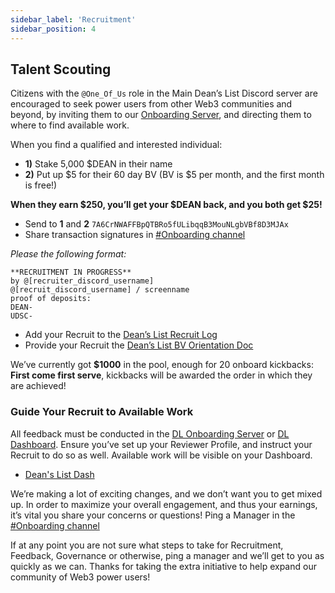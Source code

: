 ```yaml
---
sidebar_label: 'Recruitment'
sidebar_position: 4
---
```


## Talent Scouting

Citizens with the `@One_Of_Us` role in the Main Dean’s List Discord server are encouraged to seek power users from other Web3 communities and beyond, by inviting them to our [Onboarding Server](https://discord.gg/bqz7YqpNvY), and directing them to where to find available work.


When you find a qualified and interested individual:
- **1)** Stake 5,000 $DEAN in their name
- **2)** Put up $5 for their 60 day BV 
	(BV is $5 per month, and the first month is free!)

**When they earn $250, you’ll get your $DEAN back, and you both get $25!**

- Send to **1** and **2** `7A6CrNWAFFBpQTBRo5fULibqqB3MouNLgbVBf8D3MJAx`
- Share transaction signatures in [#Onboarding channel](https://discord.com/channels/953959331353751632/1182593796677054475) 

*Please the following format:*

```
**RECRUITMENT IN PROGRESS**
by @[recruiter_discord_username]
@[recruit_discord_username] / screenname
proof of deposits:
DEAN- 
UDSC-
```
- Add your Recruit to the [Dean’s List Recruit Log](https://docs.google.com/spreadsheets/d/1eDKbDXB1D0_jvfCF8EmT-3cA2gS_55DF-qwib41X1lk/edit?usp=sharing)  
- Provide your Recruit the [Dean’s List BV Orientation Doc](/docs/Onboarding/Orientation)  

We’ve currently got **$1000** in the pool, enough for 20 onboard kickbacks: **First come first serve**, kickbacks will be awarded the order in which they are achieved!

### Guide Your Recruit to Available Work

All feedback must be conducted in the [DL Onboarding Server](https://discord.gg/bqz7YqpNvY) or [DL Dashboard](https://dash.deanslist.services/). Ensure you’ve set up your Reviewer Profile, and instruct your Recruit to do so as well. Available work will be visible on your Dashboard.

- [Dean's List Dash](https://dash.deanslist.services/)

We’re making a lot of exciting changes, and we don’t want you to get mixed up. In order to maximize your overall engagement, and thus your earnings, it’s vital you share your concerns or questions! Ping a Manager in the [#Onboarding channel](https://discord.com/channels/953959331353751632/1182593796677054475) 

If at any point you are not sure what steps to take for Recruitment, Feedback, Governance or otherwise, ping a manager and we’ll get to you as quickly as we can. Thanks for taking the extra initiative to help expand our community of Web3 power users!
